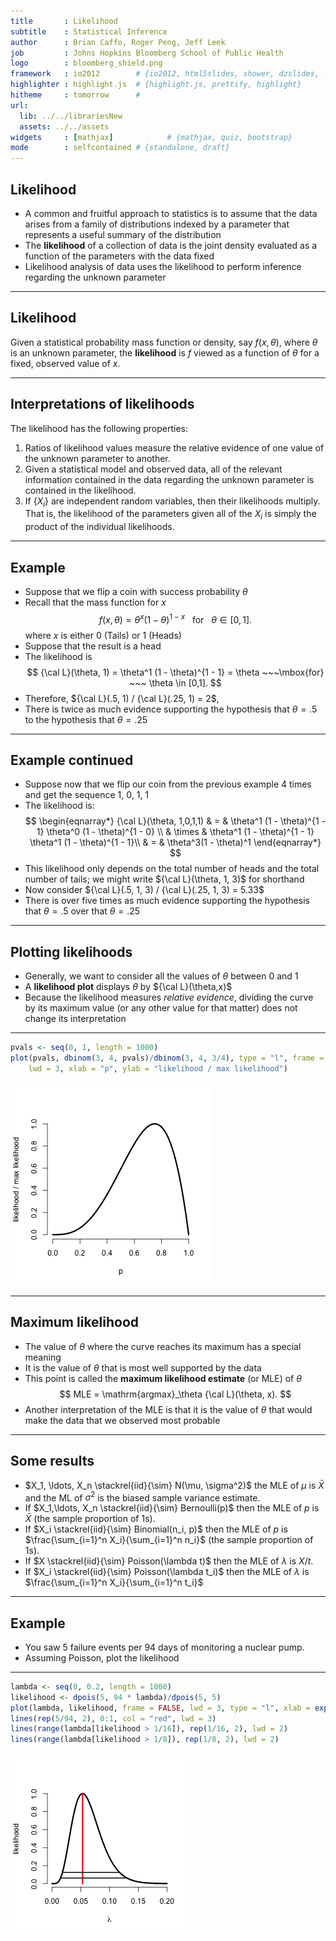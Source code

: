 ```yaml
---
title       : Likelihood
subtitle    : Statistical Inference
author      : Brian Caffo, Roger Peng, Jeff Leek
job         : Johns Hopkins Bloomberg School of Public Health
logo        : bloomberg_shield.png
framework   : io2012        # {io2012, html5slides, shower, dzslides, ...}
highlighter : highlight.js  # {highlight.js, prettify, highlight}
hitheme     : tomorrow      # 
url:
  lib: ../../librariesNew
  assets: ../../assets
widgets     : [mathjax]            # {mathjax, quiz, bootstrap}
mode        : selfcontained # {standalone, draft}
---
```


## Likelihood

- A common and fruitful approach to statistics is to assume that the data arises from a family of distributions indexed by a parameter that represents a useful summary of the distribution
- The **likelihood** of a collection of data is the joint density evaluated as a function of the parameters with the data fixed
- Likelihood analysis of data uses the likelihood to perform inference regarding the unknown parameter

---

## Likelihood

Given a statistical probability mass function or density, say $f(x, \theta)$, where $\theta$ is an unknown parameter, the **likelihood** is $f$ viewed as a function of $\theta$ for a fixed, observed value of $x$. 

---

## Interpretations of likelihoods

The likelihood has the following properties:

1. Ratios of likelihood values measure the relative evidence of one value of the unknown parameter to another.
2. Given a statistical model and observed data, all of the relevant information contained in the data regarding the unknown parameter is contained in the likelihood.
3. If $\{X_i\}$ are independent random variables, then their likelihoods multiply.  That is, the likelihood of the parameters given all of the $X_i$ is simply the product of the individual likelihoods.

---

## Example

- Suppose that we flip a coin with success probability $\theta$
- Recall that the mass function for $x$
  $$
  f(x,\theta) = \theta^x(1 - \theta)^{1 - x}  ~~~\mbox{for}~~~ \theta \in [0,1].
  $$
  where $x$ is either $0$ (Tails) or $1$ (Heads) 
- Suppose that the result is a head
- The likelihood is
  $$
  {\cal L}(\theta, 1) = \theta^1 (1 - \theta)^{1 - 1} = \theta  ~~~\mbox{for} ~~~ \theta \in [0,1].
  $$
- Therefore, ${\cal L}(.5, 1) / {\cal L}(.25, 1) = 2$, 
- There is twice as much evidence supporting the hypothesis that $\theta = .5$ to the hypothesis that $\theta = .25$

---

## Example continued

- Suppose now that we flip our coin from the previous example 4 times and get the sequence 1, 0, 1, 1
- The likelihood is:
$$
  \begin{eqnarray*}
  {\cal L}(\theta, 1,0,1,1) & = & \theta^1 (1 - \theta)^{1 - 1}
  \theta^0 (1 - \theta)^{1 - 0}  \\
& \times & \theta^1 (1 - \theta)^{1 - 1} 
   \theta^1 (1 - \theta)^{1 - 1}\\
& = &  \theta^3(1 - \theta)^1
  \end{eqnarray*}
$$
- This likelihood only depends on the total number of heads and the total number of tails; we might write ${\cal L}(\theta, 1, 3)$ for shorthand
- Now consider ${\cal L}(.5, 1, 3) / {\cal L}(.25, 1, 3) = 5.33$
- There is over five times as much evidence supporting the hypothesis that $\theta = .5$ over that $\theta = .25$

---

## Plotting likelihoods

- Generally, we want to consider all the values of $\theta$ between 0 and 1
- A **likelihood plot** displays $\theta$ by ${\cal L}(\theta,x)$
- Because the likelihood measures *relative evidence*, dividing the curve by its maximum value (or any other value for that matter) does not change its interpretation

---

```r
pvals <- seq(0, 1, length = 1000)
plot(pvals, dbinom(3, 4, pvals)/dbinom(3, 4, 3/4), type = "l", frame = FALSE, 
    lwd = 3, xlab = "p", ylab = "likelihood / max likelihood")
```

![plot of chunk unnamed-chunk-1](assets/fig/unnamed-chunk-1.png) 



---

## Maximum likelihood

- The value of $\theta$ where the curve reaches its maximum has a special meaning
- It is the value of $\theta$ that is most well supported by the data
- This point is called the **maximum likelihood estimate** (or MLE) of $\theta$
  $$
  MLE = \mathrm{argmax}_\theta {\cal L}(\theta, x).
  $$
- Another interpretation of the MLE is that it is the value of $\theta$ that would make the data that we observed most probable

---
## Some results
* $X_1, \ldots, X_n \stackrel{iid}{\sim} N(\mu, \sigma^2)$ the MLE of $\mu$ is $\bar X$ and the ML of $\sigma^2$ is the biased sample variance estimate.
* If $X_1,\ldots, X_n \stackrel{iid}{\sim} Bernoulli(p)$ then the MLE of $p$ is $\bar X$ (the sample proportion of 1s).
* If $X_i \stackrel{iid}{\sim} Binomial(n_i, p)$ then the MLE of $p$ is $\frac{\sum_{i=1}^n X_i}{\sum_{i=1}^n n_i}$ (the sample proportion of 1s).
* If $X \stackrel{iid}{\sim} Poisson(\lambda t)$ then the MLE of $\lambda$ is $X/t$.
* If $X_i \stackrel{iid}{\sim} Poisson(\lambda t_i)$ then the MLE of $\lambda$ is
  $\frac{\sum_{i=1}^n X_i}{\sum_{i=1}^n t_i}$

---
## Example
* You saw 5 failure events per 94 days of monitoring a nuclear pump. 
* Assuming Poisson, plot the likelihood

---

```r
lambda <- seq(0, 0.2, length = 1000)
likelihood <- dpois(5, 94 * lambda)/dpois(5, 5)
plot(lambda, likelihood, frame = FALSE, lwd = 3, type = "l", xlab = expression(lambda))
lines(rep(5/94, 2), 0:1, col = "red", lwd = 3)
lines(range(lambda[likelihood > 1/16]), rep(1/16, 2), lwd = 2)
lines(range(lambda[likelihood > 1/8]), rep(1/8, 2), lwd = 2)
```

![plot of chunk unnamed-chunk-2](assets/fig/unnamed-chunk-2.png) 




